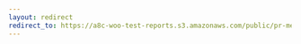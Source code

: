 ```yaml
---
layout: redirect
redirect_to: https://a8c-woo-test-reports.s3.amazonaws.com/public/pr-merge/43665/api/index.html
---
```

